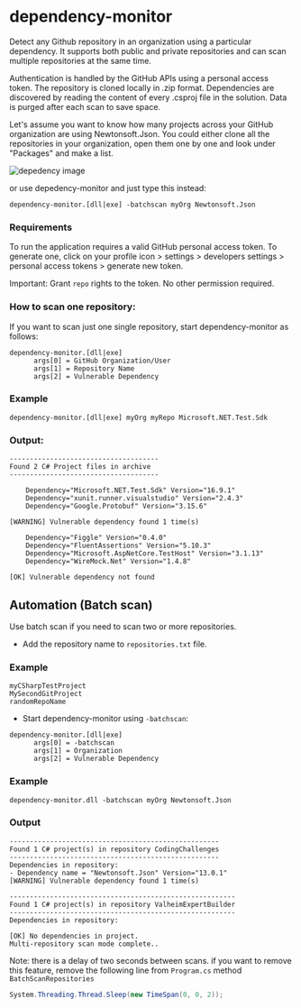 # dependency-monitor
Detect any Github repository in an organization using a particular dependency. It supports both public and private repositories and can scan multiple repositories at the same time.

Authentication is handled by the GitHub APIs using a personal access token. The repository is cloned locally in .zip format. Dependencies are discovered by reading the content of every .csproj file in the solution.
Data is purged after each scan to save space.

Let's assume you want to know how many projects across your GitHub organization are using Newtonsoft.Json.
You could either clone all the repositories in your organization, open them one by one and look under "Packages" and make a list.

![depedency image](https://i.ibb.co/rHVRkjL/dependency.png)

or use  depedency-monitor and just type this instead:
```
dependency-monitor.[dll|exe] -batchscan myOrg Newtonsoft.Json
```
### Requirements
To run the application requires a valid GitHub personal access token. To generate one, click on your profile icon > settings > developers settings > personal access tokens > generate new token.

Important: Grant `repo` rights to the token. No other permission required.

### How to scan one repository:
If you want to scan just one single repository, start dependency-monitor as follows:

```
dependency-monitor.[dll|exe] 
      args[0] = GitHub Organization/User
      args[1] = Repository Name
      args[2] = Vulnerable Dependency
```
### Example
```
dependency-monitor.[dll|exe] myOrg myRepo Microsoft.NET.Test.Sdk 
```
### Output:
```
-------------------------------------
Found 2 C# Project files in archive
-------------------------------------

    Dependency="Microsoft.NET.Test.Sdk" Version="16.9.1" 
    Dependency="xunit.runner.visualstudio" Version="2.4.3" 
    Dependency="Google.Protobuf" Version="3.15.6" 
    
[WARNING] Vulnerable dependency found 1 time(s)

    Dependency="Figgle" Version="0.4.0" 
    Dependency="FluentAssertions" Version="5.10.3" 
    Dependency="Microsoft.AspNetCore.TestHost" Version="3.1.13" 
    Dependency="WireMock.Net" Version="1.4.8" 
    
[OK] Vulnerable dependency not found

```

## Automation (Batch scan)
Use batch scan if you need to scan two or more repositories.
- Add the repository name to `repositories.txt` file. 

### Example
```
myCSharpTestProject
MySecondGitProject
randomRepoName
```

- Start dependency-monitor using `-batchscan`:

```
dependency-monitor.[dll|exe] 
      args[0] = -batchscan
      args[1] = Organization
      args[2] = Vulnerable Dependency
```
### Example
```
dependency-monitor.dll -batchscan myOrg Newtonsoft.Json
```
### Output
```
----------------------------------------------------
Found 1 C# project(s) in repository CodingChallenges
----------------------------------------------------
Dependencies in repository:
- Dependency name = "Newtonsoft.Json" Version="13.0.1"
[WARNING] Vulnerable dependency found 1 time(s)

--------------------------------------------------------
Found 1 C# project(s) in repository ValheimExpertBuilder
--------------------------------------------------------
Dependencies in repository:

[OK] No dependencies in project.
Multi-repository scan mode complete..
```
Note: there is a delay of two seconds between scans. if you want to remove this feature, remove the following line from `Program.cs` method `BatchScanRepositories`
```csharp
System.Threading.Thread.Sleep(new TimeSpan(0, 0, 2));
```